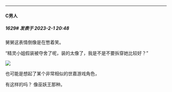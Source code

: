 
*****

####  C男人  
##### 1629#       发表于 2023-2-1 20:48

舅舅这表情倒像是在憋着笑。

“精灵小姐假装被夺舍了呢，装的太像了，我是不是不要拆穿她比较好？”

<img src="https://static.saraba1st.com/image/smiley/face2017/068.png" referrerpolicy="no-referrer">

也可能是想起了某个非常相似的世嘉游戏角色，

有这样的吗？ 像巫妖王那种。

